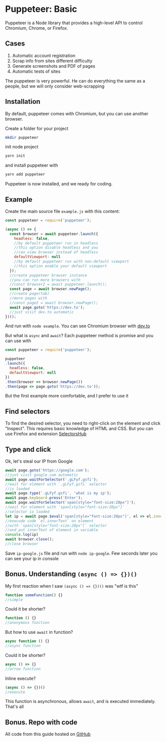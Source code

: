 # Puppeteer: Basic
Puppeteer is a Node library that provides a high-level API to control Chromium, Chrome, or Firefox.

## Cases
1. Automatic account registration
1. Scrap info from sites different difficulty
1. Generate screenshots and PDF of pages
1. Automatic tests of sites

The puppeteer is very powerful. He can do everything the same as a people, but we will only consider web-scrapping

## Installation
By default, puppeteer comes with Chromium, but you can use another browser.

Create a folder for your project
```bash
mkdir puppeteer
```
init node project
```bash
yarn init
```
and install puppeteer with
```bash
yarn add puppeteer
```
Puppeteer is now installed, and we ready for coding.

## Example
Create the main source file `example.js` with this content:
```js
const puppeteer = require('puppeteer');

(async () => {
  const browser = await puppeteer.launch({
    headless: false,
    //by default puppeteer run in headless
    //this option disable headless and you
    //can view browser instead of headless
    defaultViewport: null
    //by default puppeteer run with non-default viewport
    //this option enable your default viewport
  });
  //create puppeteer browser instance
  //you can run more browsers with
  //const browser2 = await puppeteer.launch();
  const page = await browser.newPage();
  //create page(tab)
  //more pages with
  //const page2 = await browser.newPage();
  await page.goto('https://dev.to');
  //just visit dev.to automatic
})();
```

And run with `node example`. You can see Chromium browser with [dev.to](https://dev.to)

But what is `async` and `await`? Each puppeteer method is promise and you can use with

```js
const puppeteer = require('puppeteer');

puppeteer
.launch({
  headless: false,
  defaultViewport: null
})
.then(browser => browser.newPage())
.then(page => page.goto('https://dev.to'));
```

But the first example more comfortable, and I prefer to use it

## Find selectors
To find the desired selector, you need to right-click on the element and click "Inspect". This requires basic knowledge of HTML and CSS. But you can use Firefox and extension [SelectorsHub](https://selectorshub.com/)


## Type and click
Ok, let's steal our IP from Google
```js
await page.goto('https://google.com');
//just visit google.com automatic
await page.waitForSelector('.gLFyf.gsfi');
//wait for element with `.gLFyf.gsfi` selector
//is loaded
await page.type('.gLFyf.gsfi', 'what is my ip');
await page.keyboard.press('Enter');
await page.waitForSelector('span[style="font-size:20px"]');
//wait for element with `span[style="font-size:20px"]`
//selector is loaded
let ip = await page.$eval('span[style="font-size:20px"]', el => el.innerText)
//execude code `el.innerText` on element
//with `span[style="font-size:20px"]` selector
//and put innerText of element in variable
console.log(ip)
await browser.close();
//close browser
```

Save `ip-google.js` file and run with `node ip-google`. Few seconds later you can see your ip in console

## Bonus. Understanding `(async () => {})()`
My first reaction when I saw `(async () => {})()` was "wtf is this"

```js
function someFunction() {}
//simple
```

Could it be shorter?

```js
function () {}
//anonymous function
```

But how to use `await` in function?

```js
async function () {}
//async function
```

Could it be shorter?

```js
async () => {}
//arrow function
```

Inline execute?

```js
(async () => {})()
//execute
```

This function is asynchronous, allows `await`, and is executed immediately. That's all

## Bonus. Repo with code

All code from this guide hosted on [GitHub](https://github.com/laontme/devto/tree/main/puppeteer-introducing)
